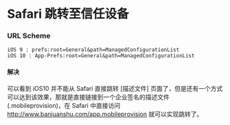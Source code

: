 # Safari 跳转至信任设备

### URL Scheme
```
iOS 9 : prefs:root=General&path=ManagedConfigurationList
iOS 10 : App-Prefs:root=General&path=ManagedConfigurationList
```

#### 解决

可以看到 iOS10 并不能从 Safari 直接跳转 [描述文件] 页面了，但是还有一个方式可以达到该效果，那就是直接链接到一个企业签名的描述文件(.mobileprovision)，在 Safari 中直接访问 http://www.banjuanshu.com/app.mobileprovision 就可以实现跳转了。


